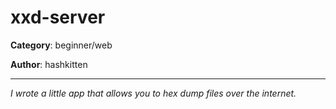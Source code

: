 xxd-server
============

**Category**: beginner/web

**Author**: hashkitten

---

_I wrote a little app that allows you to hex dump files over the internet._